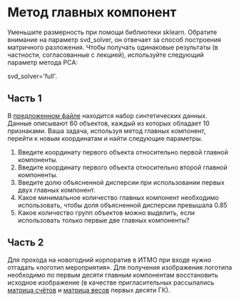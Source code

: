 # Метод главных компонент
Уменьшите размерность при помощи библиотеки sklearn. Обратите внимание на параметр svd_solver, он отвечает за способ построения матричного разложения. Чтобы получать одинаковые результаты (в частности, согласованные с лекцией), используйте следующий параметр метода PCA: 

svd_solver='full'.
## Часть 1
В [предложенном файле](/Data/MGK.csv) находится набор синтетических данных. Данные описывают 60 объектов, каждый из которых обладает 10 признаками. Ваша задача, используя метод главных компонент, перейти к новым координатам и найти следующие параметры.
1) Введите координату первого объекта относительно первой главной компоненты.
2) Введите координату первого объекта относительно второй главной компоненты.
3) Введите долю объясненной дисперсии при использовании первых двух главных компонент.
4) Какое минимальное количество главных компонент необходимо использовать, чтобы доля объясненной дисперсии превышала 0.85
5) Какое количество групп объектов можно выделить, если использовать только первые две главных компоненты?

## Часть 2
Для прохода на новогодний корпоратив в ИТМО при входе нужно отгадать «логотип мероприятия». Для получения изображения логотипа необходимо по первым десяти главным компонентам восстановить исходное изображение (в качестве пригласительных рассылались [матрица счётов](/Data/X_reduced_417.csv) и [матрица весов](/Data/X_loadings_417.csv) первых десяти ГК).
